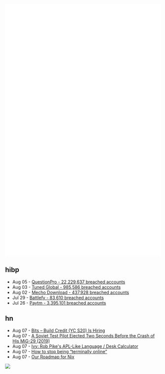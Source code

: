 ![Metrics](https://raw.githubusercontent.com/phixion/phixion/master/metrics.svg)

## hibp

<!--
for https://github.com/phixion/phixion/blob/main/.github/workflows/feeds.yml
-->
<!--START_SECTION:haveibeenpwnd-->
- Aug 05 - [QuestionPro - 22,229,637 breached accounts](https://haveibeenpwned.com/PwnedWebsites#QuestionPro)
- Aug 03 - [Tuned Global - 985,586 breached accounts](https://haveibeenpwned.com/PwnedWebsites#TunedGlobal)
- Aug 02 - [Mecho Download - 437,928 breached accounts](https://haveibeenpwned.com/PwnedWebsites#MechoDownload)
- Jul 29 - [Battlefy - 83,610 breached accounts](https://haveibeenpwned.com/PwnedWebsites#Battlefy)
- Jul 26 - [Paytm - 3,395,101 breached accounts](https://haveibeenpwned.com/PwnedWebsites#Paytm)
<!--END_SECTION:haveibeenpwnd-->

## hn

<!--
for https://github.com/phixion/phixion/blob/main/.github/workflows/feeds.yml
-->
<!--START_SECTION:hn-->
- Aug 07 - [Bits – Build Credit (YC S20) Is Hiring](https://www.ycombinator.com/companies/bits/jobs/D7rq824-ui-ux-designer)
- Aug 07 - [A Soviet Test Pilot Ejected Two Seconds Before the Crash of His MiG-29 (2019)](https://theaviationgeekclub.com/that-time-a-soviet-test-pilot-ejected-two-seconds-before-the-crash-of-his-mig-29/)
- Aug 07 - [Ivy: Rob Pike's APL-Like Language / Desk Calculator](https://pkg.go.dev/robpike.io/ivy)
- Aug 07 - [How to stop being “terminally online”](https://nights.bearblog.dev/how-to-stop-being-terminally-online/)
- Aug 07 - [Our Roadmap for Nix](https://www.tweag.io/blog/2022-08-04-tweag-and-nix-future/)
<!--END_SECTION:hn-->

<!--
for https://yhype.me
-->
![](https://hit.yhype.me/github/profile?user_id=13013670)
